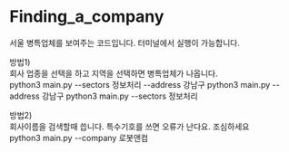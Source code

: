 # Finding_a_company
 
서울 병특업체를 보여주는 코드입니다. 터미널에서 실행이 가능합니다.<br>


방법1)<br>
회사 업종을 선택을 하고 지역을 선택하면 병특업체가 나옵니다.<br>
python3 main.py --sectors 정보처리 --address 강남구
python3 main.py --address 강남구
python3 main.py --sectors 정보처리

방법2)<br>
회사이름을 검색할때 씁니다. 특수기호를 쓰면 오류가 난다요. 조심하세요<br>
python3 main.py --company 로봇앤컴